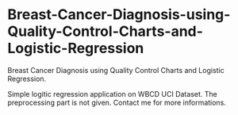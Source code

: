# Breast-Cancer-Diagnosis-using-Quality-Control-Charts-and-Logistic-Regression
Breast Cancer Diagnosis using Quality Control Charts and Logistic Regression.

Simple logitic regression application on WBCD UCI Dataset.
The preprocessing part is not given. Contact me for more informations.
